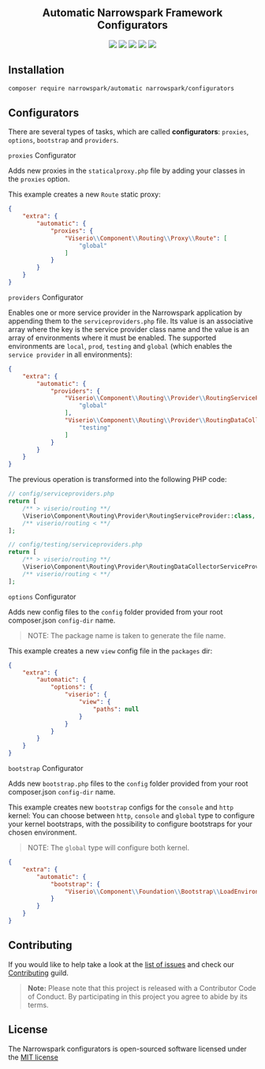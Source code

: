 <h2 align="center">Automatic Narrowspark Framework Configurators</h2>
<p align="center">
    <a href="https://github.com/narrowspark/configurators/releases"><img src="https://img.shields.io/packagist/v/narrowspark/configurators.svg?style=flat-square"></a>
    <a href="https://php.net/"><img src="https://img.shields.io/badge/php-%5E7.2.0-8892BF.svg?style=flat-square"></a>
    <a href="https://travis-ci.org/narrowspark/configurators"><img src="https://img.shields.io/travis/rust-lang/rust/master.svg?style=flat-square"></a>
    <a href="https://codecov.io/gh/narrowspark/configurators"><img src="https://img.shields.io/codecov/c/github/narrowspark/configurators/master.svg?style=flat-square"></a>
    <a href="http://opensource.org/licenses/MIT"><img src="https://img.shields.io/badge/license-MIT-brightgreen.svg?style=flat-square"></a>
</p>

Installation
------------

```bash
composer require narrowspark/automatic narrowspark/configurators
```

Configurators
-------------
There are several types of tasks, which are called **configurators**:
`proxies`, `options`, `bootstrap` and `providers`.

`proxies` Configurator

Adds new proxies in the `staticalproxy.php` file by adding your
classes in the `proxies` option.

This example creates a new `Route` static proxy:

```json
{   
    "extra": {
        "automatic": {
            "proxies": {
                "Viserio\\Component\\Routing\\Proxy\\Route": [
                    "global"
                ]
            }
        }
    }
}
```

`providers` Configurator

Enables one or more service provider in the Narrowspark application by appending them to the `serviceproviders.php` file.
Its value is an associative array where the key is the service provider class name and the value is an array of environments where it must be enabled.
The supported environments are `local`, `prod`, `testing` and `global` (which enables the `service provider` in all environments):

```json
{   
    "extra": {
        "automatic": {
            "providers": {
                "Viserio\\Component\\Routing\\Provider\\RoutingServiceProvider": [
                    "global"
                ],
                "Viserio\\Component\\Routing\\Provider\\RoutingDataCollectorServiceProvider": [
                    "testing"
                ]
            }
        }
    }
}
```

The previous operation is transformed into the following PHP code:

```php
// config/serviceproviders.php
return [
    /** > viserio/routing **/
    \Viserio\Component\Routing\Provider\RoutingServiceProvider::class,
    /** viserio/routing < **/
];

// config/testing/serviceproviders.php
return [
    /** > viserio/routing **/
    \Viserio\Component\Routing\Provider\RoutingDataCollectorServiceProvider::class,
    /** viserio/routing < **/
];
```

`options` Configurator

Adds new config files to the `config` folder provided from your root composer.json `config-dir` name.

> NOTE: The package name is taken to generate the file name.

This example creates a new `view` config file in the `packages` dir:

```json
{   
    "extra": {
        "automatic": {
            "options": {
                "viserio": {
                    "view": {
                        "paths": null
                    }
                }
            }
        }
    }
}
```

`bootstrap` Configurator

Adds new `bootstrap.php` files to the `config` folder provided from your root composer.json `config-dir` name.

This example creates new `bootstrap` configs for the `console` and `http` kernel:
You can choose between `http`, `console` and `global` type to configure your kernel bootstraps, 
with the possibility to configure bootstraps for your chosen environment.

> NOTE: The `global` type will configure both kernel.

```json
{   
    "extra": {
        "automatic": {
            "bootstrap": {
                "Viserio\\Component\\Foundation\\Bootstrap\\LoadEnvironmentVariables": ["http"]
            }
        }
    }
}
```

Contributing
------------

If you would like to help take a look at the [list of issues](http://github.com/narrowspark/configurators/issues) and check our [Contributing](CONTRIBUTING.md) guild.

> **Note:** Please note that this project is released with a Contributor Code of Conduct. By participating in this project you agree to abide by its terms.

License
---------------

The Narrowspark configurators is open-sourced software licensed under the [MIT license](http://opensource.org/licenses/MIT)

[1]: http://github.com/jshttp/mime-db
